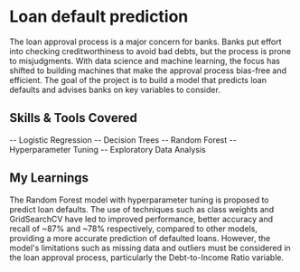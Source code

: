# Loan default prediction
The loan approval process is a major concern for banks. Banks put effort into checking creditworthiness to avoid bad debts, but the process is prone to misjudgments. With data science and machine learning, the focus has shifted to building machines that make the approval process bias-free and efficient. The goal of the project is to build a model that predicts loan defaults and advises banks on key variables to consider.

## Skills & Tools Covered
-- Logistic Regression
-- Decision Trees
-- Random Forest
-- Hyperparameter Tuning
-- Exploratory Data Analysis

## My Learnings
The Random Forest model with hyperparameter tuning is proposed to predict loan defaults. The use of techniques such as class weights and GridSearchCV have led to improved performance, better accuracy and recall of ~87% and ~78% respectively, compared to other models, providing a more accurate prediction of defaulted loans. However, the model's limitations such as missing data and outliers must be considered in the loan approval process, particularly the Debt-to-Income Ratio variable.
